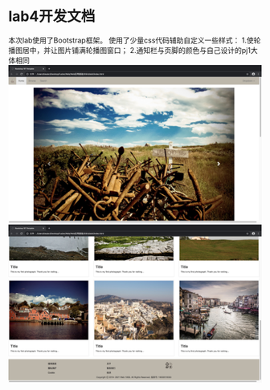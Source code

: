 # lab4开发文档
本次lab使用了Bootstrap框架。
使用了少量css代码辅助自定义一些样式：
1.使轮播图居中，并让图片铺满轮播图窗口；
2.通知栏与页脚的颜色与自己设计的pj1大体相同
![home1](images/home/home1.png)
![home2](images/home/home2.png)
